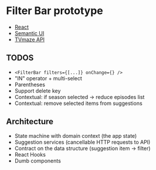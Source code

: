 # Filter Bar prototype

- [React](https://reactjs.org/)
- [Semantic UI](https://react.semantic-ui.com/)
- [TVmaze API](https://www.tvmaze.com/api)

## TODOS

- `<FilterBar filters={[...]} onChange={} />`
- "IN" operator + multi-select
- Parentheses
- Support delete key
- Contextual: if season selected -> reduce episodes list
- Contextual: remove selected items from suggestions

## Architecture

- State machine with domain context (the app state)
- Suggestion services (cancellable HTTP requests to API)
- Contract on the data structure (suggestion item -> filter)
- React Hooks
- Dumb components
